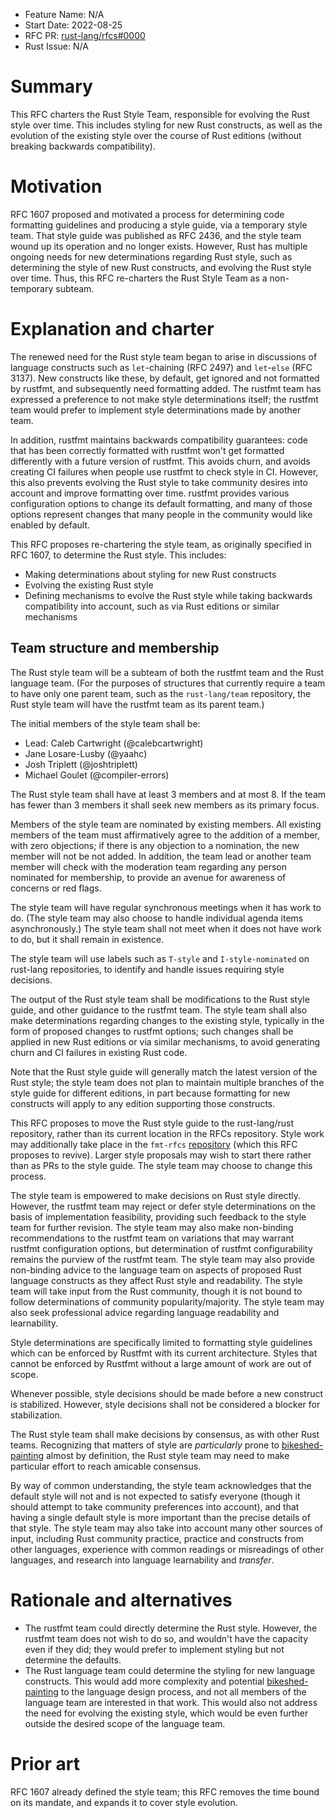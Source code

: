 - Feature Name: N/A
- Start Date: 2022-08-25
- RFC PR: [rust-lang/rfcs#0000](https://github.com/rust-lang/rfcs/pull/0000)
- Rust Issue: N/A

# Summary
[summary]: #summary

This RFC charters the Rust Style Team, responsible for evolving the Rust style over time. This includes styling for new Rust constructs, as well as the evolution of the existing style over the course of Rust editions (without breaking backwards compatibility).

# Motivation
[motivation]: #motivation

RFC 1607 proposed and motivated a process for determining code formatting guidelines and producing a style guide, via a temporary style team. That style guide was published as RFC 2436, and the style team wound up its operation and no longer exists. However, Rust has multiple ongoing needs for new determinations regarding Rust style, such as determining the style of new Rust constructs, and evolving the Rust style over time. Thus, this RFC re-charters the Rust Style Team as a non-temporary subteam.

# Explanation and charter
[explanation]: #explanation

The renewed need for the Rust style team began to arise in discussions of language constructs such as `let`-chaining (RFC 2497) and `let`-`else` (RFC 3137). New constructs like these, by default, get ignored and not formatted by rustfmt, and subsequently need formatting added. The rustfmt team has expressed a preference to not make style determinations itself; the rustfmt team would prefer to implement style determinations made by another team.

In addition, rustfmt maintains backwards compatibility guarantees: code that has been correctly formatted with rustfmt won't get formatted differently with a future version of rustfmt. This avoids churn, and avoids creating CI failures when people use rustfmt to check style in CI. However, this also prevents evolving the Rust style to take community desires into account and improve formatting over time. rustfmt provides various configuration options to change its default formatting, and many of those options represent changes that many people in the community would like enabled by default.

This RFC proposes re-chartering the style team, as originally specified in RFC 1607, to determine the Rust style. This includes:
- Making determinations about styling for new Rust constructs
- Evolving the existing Rust style
- Defining mechanisms to evolve the Rust style while taking backwards compatibility into account, such as via Rust editions or similar mechanisms

## Team structure and membership

The Rust style team will be a subteam of both the rustfmt team and the Rust language team. (For the purposes of structures that currently require a team to have only one parent team, such as the `rust-lang/team` repository, the Rust style team will have the rustfmt team as its parent team.)

The initial members of the style team shall be:
- Lead: Caleb Cartwright (@calebcartwright)
- Jane Losare-Lusby (@yaahc)
- Josh Triplett (@joshtriplett)
- Michael Goulet (@compiler-errors)

The Rust style team shall have at least 3 members and at most 8. If the team has fewer than 3 members it shall seek new members as its primary focus.

Members of the style team are nominated by existing members. All existing members of the team must affirmatively agree to the addition of a member, with zero objections; if there is any objection to a nomination, the new member will not be not added. In addition, the team lead or another team member will check with the moderation team regarding any person nominated for membership, to provide an avenue for awareness of concerns or red flags.

The style team will have regular synchronous meetings when it has work to do. (The style team may also choose to handle individual agenda items asynchronously.) The style team shall not meet when it does not have work to do, but it shall remain in existence.

The style team will use labels such as `T-style` and `I-style-nominated` on rust-lang repositories, to identify and handle issues requiring style decisions.

The output of the Rust style team shall be modifications to the Rust style guide, and other guidance to the rustfmt team. The style team shall also make determinations regarding changes to the existing style, typically in the form of proposed changes to rustfmt options; such changes shall be applied in new Rust editions or via similar mechanisms, to avoid generating churn and CI failures in existing Rust code.

Note that the Rust style guide will generally match the latest version of the Rust style; the style team does not plan to maintain multiple branches of the style guide for different editions, in part because formatting for new constructs will apply to any edition supporting those constructs.

This RFC proposes to move the Rust style guide to the rust-lang/rust repository, rather than its current location in the RFCs repository. Style work may additionally take place in the `fmt-rfcs` [repository](https://github.com/rust-dev-tools/fmt-rfcs) (which this RFC proposes to revive). Larger style proposals may wish to start there rather than as PRs to the style guide. The style team may choose to change this process.

The style team is empowered to make decisions on Rust style directly. However, the rustfmt team may reject or defer style determinations on the basis of implementation feasibility, providing such feedback to the style team for further revision. The style team may also make non-binding recommendations to the rustfmt team on variations that may warrant rustfmt configuration options, but determination of rustfmt configurability remains the purview of the rustfmt team. The style team may also provide non-binding advice to the language team on aspects of proposed Rust language constructs as they affect Rust style and readability. The style team will take input from the Rust community, though it is not bound to follow determinations of community popularity/majority. The style team may also seek professional advice regarding language readability and learnability.

Style determinations are specifically limited to formatting style guidelines which can be enforced by Rustfmt with its current architecture. Styles that cannot be enforced by Rustfmt without a large amount of work are out of scope.

Whenever possible, style decisions should be made before a new construct is stabilized. However, style decisions shall not be considered a blocker for stabilization.

The Rust style team shall make decisions by consensus, as with other Rust teams. Recognizing that matters of style are *particularly* prone to [bikeshed-painting](https://4682b4.bikeshed.com/) almost by definition, the Rust style team may need to make particular effort to reach amicable consensus.

By way of common understanding, the style team acknowledges that the default style will not and is not expected to satisfy everyone (though it should attempt to take community preferences into account), and that having a single default style is more important than the precise details of that style. The style team may also take into account many other sources of input, including Rust community practice, practice and constructs from other languages, experience with common readings or misreadings of other languages, and research into language learnability and *transfer*.

# Rationale and alternatives
[rationale-and-alternatives]: #rationale-and-alternatives

- The rustfmt team could directly determine the Rust style. However, the rustfmt team does not wish to do so, and wouldn't have the capacity even if they did; they would prefer to implement styling but not determine the defaults.
- The Rust language team could determine the styling for new language constructs. This would add more complexity and potential [bikeshed-painting](https://b0c4de.bikeshed.com/) to the language design process, and not all members of the language team are interested in that work. This would also not address the need for evolving the existing style, which would be even further outside the desired scope of the language team.

# Prior art
[prior-art]: #prior-art

RFC 1607 already defined the style team; this RFC removes the time bound on its mandate, and expands it to cover style evolution.
